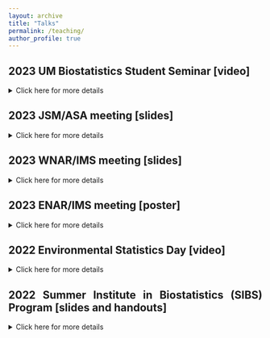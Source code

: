 ```yaml
---
layout: archive
title: "Talks"
permalink: /teaching/
author_profile: true
---
```


<style>
body {
text-align: justify}
</style>

## 2023 UM Biostatistics Student Seminar [video]
<details>
<summary>Click here for more details</summary>
<br>
<iframe width="560" height="315" src="https://www.youtube.com/embed/pMH_g-yz7Gk?si=toJ362Wvae4YAeeW&amp;start=2965" title="YouTube video player" frameborder="0" allow="accelerometer; autoplay; clipboard-write; encrypted-media; gyroscope; picture-in-picture; web-share" allowfullscreen></iframe>
</details>


## 2023 JSM/ASA meeting [slides]
<details>
<summary>Click here for more details</summary>
<br>
Please find my slides <a href="https://soumikp.github.io/files/2023_jsm_soumikp.pdf">here</a>!
</details>

## 2023 WNAR/IMS meeting [slides]
<details>
<summary>Click here for more details</summary>
<br>
Please find my slides <a href="https://soumikp.github.io/files/2023_wnar_soumikp.pdf">here</a>!
</details>

## 2023 ENAR/IMS meeting [poster]
<details>
<summary>Click here for more details</summary>
<br>
Please find my poster <a href="https://soumikp.github.io/files/2023_enar_soumikp.pdf">here</a>!
</details>

## 2022 Environmental Statistics Day [video]

<details>
<summary>Click here for more details</summary>
<br>
<iframe width="560" height="315" src="https://www.youtube.com/embed/hGj3NkqDFRk?si=WC419ypWdjdIhN_e&amp;start=7770" title="YouTube video player" frameborder="0" allow="accelerometer; autoplay; clipboard-write; encrypted-media; gyroscope; picture-in-picture; web-share" allowfullscreen></iframe>
</details>



## 2022 Summer Institute in Biostatistics (SIBS) Program [slides and handouts]

<details>
<summary>Click here for more details</summary>
<br>
In the summer of 2022, I taught a wonderful cohort of undergraduate trainees at the <a href="https://sph.umich.edu/bdsi/">Big Data Summer Institute</a>, a SIBS program that is hosted by the University of Michigan School of Public Health. All coursework takes place at the school, on the University of Michigan campus in Ann Arbor, Michigan. 

I taught two introductory courses, on linear regression and probability theory. You can find the relevant resources linked below. 
<br>
1. Introduction to linear regression: <a href="https://rpubs.com/soumikp/bdsi2022LinRegSlides">slides</a> and <a href="https://rpubs.com/soumikp/bdsi2022LinRegHandout">handouts</a>.
<br>
2. Introduction to probability theory: <a href="https://rpubs.com/soumikp/bdsi2022ProbSlides">slides</a> and <a href="https://rpubs.com/soumikp/bdsi2022ProbHandout">handouts</a>.
<br>

This Summer Institute in Biostatistics (SIBS) program is sponsored by the National Heart, Lung, and Blood Institute (NHLBI), grant R25HL147207, with the intent to introduce undergrad students to the field of biostatistics. Courses will include data collected in studies of heart, lung, blood, and sleep disorders. To learn more about our sister programs, please visit the NHLBI SIBS program website.    
</details>
